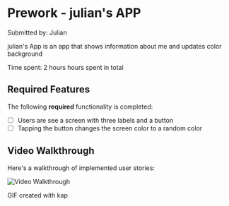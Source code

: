 # Prework - julian's APP

Submitted by: Julian

julian's App is an app that shows information about me and updates color background

Time spent: 2 hours hours spent in total

## Required Features

The following **required** functionality is completed:

- [ ] Users are see a screen with three labels and a button
- [ ] Tapping the button changes the screen color to a random color
 
## Video Walkthrough

Here's a walkthrough of implemented user stories:

<img src='http://i.imgur.com/link/to/your/gif/file.gif' title='Video Walkthrough' width='' alt='Video Walkthrough' />

<!-- Replace this with whatever GIF tool you used! -->
GIF created with kap
<!-- Recommended tools:
[Kap](https://getkap.co/) for macOS


## App Brainstorming (Step 4)

-X
1.Ability to talk to other people and repost messages. Plus the live show feature where people can listen in
2.The trending page to be up to date on news
-Whatsapp
1.The UI is easy to interative with and have mutiple groups of people
2.The ability to like message and add gifs is fun with a group setting
-Discord
1.The side screen of differnt servers that a user is in. Plus the role capabilities in a server
2.annocements rining everyone in the server and the reactions to a message

I want to create app that involves a rowing community, like discord but only for rowers. Teams could use it for summer break to keep check with their athletes and the athletes could upload their workout for the coaches to see.
The athletes could have their own chat to discuss about workouts/setting up a in person meeting to workout toghter over the summer.



## Notes

Describe any challenges encountered while building the app.
The challenges I encountered was setting up xcode on my mac, as it took me awhile to get the hang of downloading it. In the end the instruction were easy to follow and I had the ability to produce my own app 


## License

    Copyright [yyyy] [name of copyright owner]

    Licensed under the Apache License, Version 2.0 (the "License");
    you may not use this file except in compliance with the License.
    You may obtain a copy of the License at

        http://www.apache.org/licenses/LICENSE-2.0

    Unless required by applicable law or agreed to in writing, software
    distributed under the License is distributed on an "AS IS" BASIS,
    WITHOUT WARRANTIES OR CONDITIONS OF ANY KIND, either express or implied.
    See the License for the specific language governing permissions and
    limitations under the License.